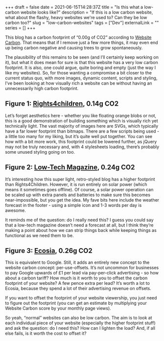+++
draft = false
date = 2021-06-15T14:28:37Z
title = "Is this what a low-carbon website looks like?"
description = "If this is a low carbon website, what about the flashy, heavy websites we're used to? Can they be low carbon too?"
slug = "low-carbon-websites"
tags = ["Dev"]
externalLink = ""
series = []
+++

This blog has a carbon footprint of “0.00g of CO2” according to [Website Carbon](https://www.websitecarbon.com/website/well-made-uk/). That means that if I remove just a few more things, it may even end up being carbon negative and causing trees to grow spontaneously.

The plausibility of this remains to be seen (and I’ll certainly keep working on it), but what it does mean for sure is that this website has a very low carbon footprint. It is also, one could argue, quite boring and empty (just the way I like my websites). So, for those wanting a compromise a bit closer to the current status quo, with more images, dynamic content, scripts and styling, I’ve been looking at how visually rich a website can be without having an unnecessarily high carbon footprint.

## Figure 1: [Rights4children](https://rights4children.org.uk/), 0.14g CO2
Let’s forget aesthetics here - whether you like floating orange blobs or not, this is a good demonstration of building something which is visually rich yet technically light. The vast majority of images here are SVGs, which typically have a far lower footprint than bitmaps. There are a few scripts being used - a little too many for my liking, but it’s quite well put together. You can see how with a bit more work, this footprint could be lowered further, as jQuery may not be truly necessary and, with 4 stylesheets loading, there’s probably some unused styling going on too.

## Figure 2: [Low-Tech Magazine](https://solar.lowtechmagazine.com/), 0.24g CO2
It’s interesting how this super light, retro-styled blog has a higher footprint than Rights4Children. However, it is run entirely on solar power (which means it sometimes goes offline). Of course, a solar power operation can be scaled up with extra panels and batteries to make sure this becomes near-impossible, but you get the idea. My fave bits here include the weather forecast in the footer - using a simple icon and 1-3 words per day is awesome.

It reminds me of the question: do I really need this? I guess you could say that a low-tech magazine doesn’t need a forecast at all, but I think they’re making a point about how we can strip things back while keeping things as functional as we need them to be.

## Figure 3: [Ecosia](http://ecosia.org/), 0.26g CO2
This is equivalent to Google. Still, it adds an entirely new concept to the website carbon concept: per-use-offsets. It’s not uncommon for businesses to pay Google upwards of £1 per lead via pay-per-click advertising - so how about a carbon tariff? How much is it worth to you to offset the carbon footprint of your website? A few pence extra per lead? It’s worth a lot to Ecosia, because they spend a lot of their advertising revenue on offsets.

If you want to offset the footprint of your website viewership, you just need to figure out the footprint (you can get an estimate by multiplying your Website Carbon score by your monthly page views).

So yeah, “normal” websites can also be low carbon. The aim is to look at each individual piece of your website (especially the higher footprint stuff) and ask the question: do I need this? How can I lighten the load? And, if all else fails, is it worth the cost to offset it?
